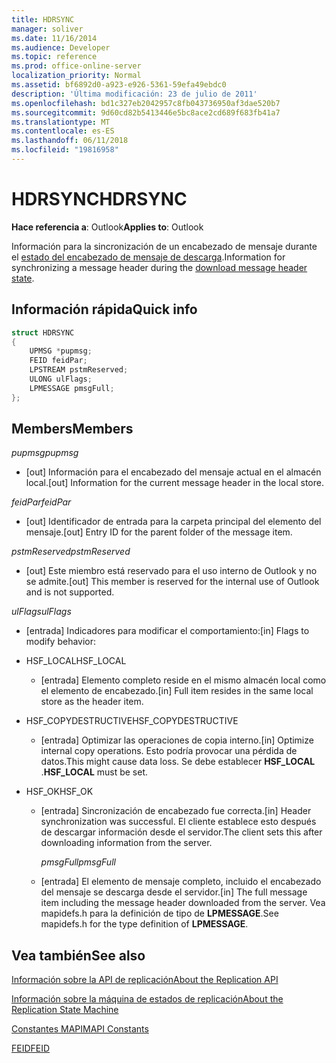 ```yaml
---
title: HDRSYNC
manager: soliver
ms.date: 11/16/2014
ms.audience: Developer
ms.topic: reference
ms.prod: office-online-server
localization_priority: Normal
ms.assetid: bf6892d0-a923-e926-5361-59efa49ebdc0
description: 'Última modificación: 23 de julio de 2011'
ms.openlocfilehash: bd1c327eb2042957c8fb043736950af3dae520b7
ms.sourcegitcommit: 9d60cd82b5413446e5bc8ace2cd689f683fb41a7
ms.translationtype: MT
ms.contentlocale: es-ES
ms.lasthandoff: 06/11/2018
ms.locfileid: "19816958"
---
```

# <a name="hdrsync"></a><span data-ttu-id="c66ac-103">HDRSYNC</span><span class="sxs-lookup"><span data-stu-id="c66ac-103">HDRSYNC</span></span>

  
  
<span data-ttu-id="c66ac-104">**Hace referencia a**: Outlook</span><span class="sxs-lookup"><span data-stu-id="c66ac-104">**Applies to**: Outlook</span></span> 
  
<span data-ttu-id="c66ac-105">Información para la sincronización de un encabezado de mensaje durante el [estado del encabezado de mensaje de descarga](download-message-header-state.md).</span><span class="sxs-lookup"><span data-stu-id="c66ac-105">Information for synchronizing a message header during the [download message header state](download-message-header-state.md).</span></span>
  
## <a name="quick-info"></a><span data-ttu-id="c66ac-106">Información rápida</span><span class="sxs-lookup"><span data-stu-id="c66ac-106">Quick info</span></span>

```cpp
struct HDRSYNC 
{ 
    UPMSG *pupmsg; 
    FEID feidPar; 
    LPSTREAM pstmReserved; 
    ULONG ulFlags; 
    LPMESSAGE pmsgFull; 
};
```

## <a name="members"></a><span data-ttu-id="c66ac-107">Members</span><span class="sxs-lookup"><span data-stu-id="c66ac-107">Members</span></span>

 <span data-ttu-id="c66ac-108">_pupmsg_</span><span class="sxs-lookup"><span data-stu-id="c66ac-108">_pupmsg_</span></span>
  
- <span data-ttu-id="c66ac-109">[out] Información para el encabezado del mensaje actual en el almacén local.</span><span class="sxs-lookup"><span data-stu-id="c66ac-109">[out] Information for the current message header in the local store.</span></span>
    
 <span data-ttu-id="c66ac-110">_feidPar_</span><span class="sxs-lookup"><span data-stu-id="c66ac-110">_feidPar_</span></span>
  
- <span data-ttu-id="c66ac-111">[out] Identificador de entrada para la carpeta principal del elemento del mensaje.</span><span class="sxs-lookup"><span data-stu-id="c66ac-111">[out] Entry ID for the parent folder of the message item.</span></span>
    
 <span data-ttu-id="c66ac-112">_pstmReserved_</span><span class="sxs-lookup"><span data-stu-id="c66ac-112">_pstmReserved_</span></span>
  
- <span data-ttu-id="c66ac-113">[out] Este miembro está reservado para el uso interno de Outlook y no se admite.</span><span class="sxs-lookup"><span data-stu-id="c66ac-113">[out] This member is reserved for the internal use of Outlook and is not supported.</span></span> 
    
 <span data-ttu-id="c66ac-114">_ulFlags_</span><span class="sxs-lookup"><span data-stu-id="c66ac-114">_ulFlags_</span></span>
  
- <span data-ttu-id="c66ac-115">[entrada] Indicadores para modificar el comportamiento:</span><span class="sxs-lookup"><span data-stu-id="c66ac-115">[in] Flags to modify behavior:</span></span>
    
- <span data-ttu-id="c66ac-116">HSF_LOCAL</span><span class="sxs-lookup"><span data-stu-id="c66ac-116">HSF_LOCAL</span></span>
    
  - <span data-ttu-id="c66ac-117">[entrada] Elemento completo reside en el mismo almacén local como el elemento de encabezado.</span><span class="sxs-lookup"><span data-stu-id="c66ac-117">[in] Full item resides in the same local store as the header item.</span></span>
    
- <span data-ttu-id="c66ac-118">HSF_COPYDESTRUCTIVE</span><span class="sxs-lookup"><span data-stu-id="c66ac-118">HSF_COPYDESTRUCTIVE</span></span>
    
  -  <span data-ttu-id="c66ac-119">[entrada] Optimizar las operaciones de copia interno.</span><span class="sxs-lookup"><span data-stu-id="c66ac-119">[in] Optimize internal copy operations.</span></span> <span data-ttu-id="c66ac-120">Esto podría provocar una pérdida de datos.</span><span class="sxs-lookup"><span data-stu-id="c66ac-120">This might cause data loss.</span></span> <span data-ttu-id="c66ac-121">Se debe establecer **HSF_LOCAL** .</span><span class="sxs-lookup"><span data-stu-id="c66ac-121">**HSF_LOCAL** must be set.</span></span> 
    
- <span data-ttu-id="c66ac-122">HSF_OK</span><span class="sxs-lookup"><span data-stu-id="c66ac-122">HSF_OK</span></span>
    
  - <span data-ttu-id="c66ac-123">[entrada] Sincronización de encabezado fue correcta.</span><span class="sxs-lookup"><span data-stu-id="c66ac-123">[in] Header synchronization was successful.</span></span> <span data-ttu-id="c66ac-124">El cliente establece esto después de descargar información desde el servidor.</span><span class="sxs-lookup"><span data-stu-id="c66ac-124">The client sets this after downloading information from the server.</span></span>
    
     <span data-ttu-id="c66ac-125">_pmsgFull_</span><span class="sxs-lookup"><span data-stu-id="c66ac-125">_pmsgFull_</span></span>
    
  - <span data-ttu-id="c66ac-126">[entrada] El elemento de mensaje completo, incluido el encabezado del mensaje se descarga desde el servidor.</span><span class="sxs-lookup"><span data-stu-id="c66ac-126">[in] The full message item including the message header downloaded from the server.</span></span> <span data-ttu-id="c66ac-127">Vea mapidefs.h para la definición de tipo de **LPMESSAGE**.</span><span class="sxs-lookup"><span data-stu-id="c66ac-127">See mapidefs.h for the type definition of **LPMESSAGE**.</span></span> 
    
## <a name="see-also"></a><span data-ttu-id="c66ac-128">Vea también</span><span class="sxs-lookup"><span data-stu-id="c66ac-128">See also</span></span>



[<span data-ttu-id="c66ac-129">Información sobre la API de replicación</span><span class="sxs-lookup"><span data-stu-id="c66ac-129">About the Replication API</span></span>](about-the-replication-api.md)
  
[<span data-ttu-id="c66ac-130">Información sobre la máquina de estados de replicación</span><span class="sxs-lookup"><span data-stu-id="c66ac-130">About the Replication State Machine</span></span>](about-the-replication-state-machine.md)
  
[<span data-ttu-id="c66ac-131">Constantes MAPI</span><span class="sxs-lookup"><span data-stu-id="c66ac-131">MAPI Constants</span></span>](mapi-constants.md)
  
[<span data-ttu-id="c66ac-132">FEID</span><span class="sxs-lookup"><span data-stu-id="c66ac-132">FEID</span></span>](feid.md)

